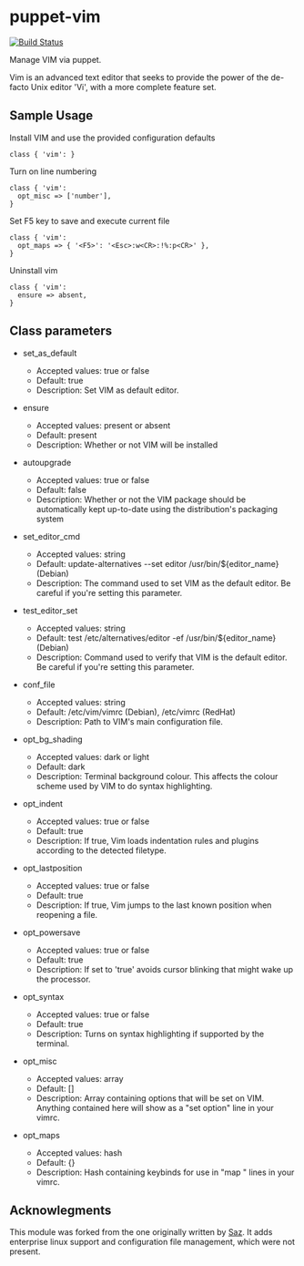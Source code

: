 # puppet-vim

[![Build Status](https://travis-ci.org/zanloy/puppet-vim.svg?branch=master)](https://travis-ci.org/zanloy/puppet-vim)

Manage VIM via puppet.

Vim is an advanced text editor that seeks to provide the power of the de-facto Unix editor 'Vi', with a more complete feature set. 

## Sample Usage
Install VIM and use the provided configuration defaults
```
class { 'vim': }
```
Turn on line numbering
```
class { 'vim':
  opt_misc => ['number'],
}
```
Set F5 key to save and execute current file
```
class { 'vim':
  opt_maps => { '<F5>': '<Esc>:w<CR>:!%:p<CR>' },
}
```
Uninstall vim
```
class { 'vim':
  ensure => absent,
}
```

## Class parameters
* set_as_default
  * Accepted values: true or false
  * Default: true
  * Description: Set VIM as default editor.

* ensure 
  * Accepted values: present or absent 
  * Default: present
  * Description: Whether or not VIM will be installed

* autoupgrade 
  * Accepted values: true or false
  * Default: false
  * Description: Whether or not the VIM package should be automatically kept
    up-to-date using the distribution's packaging system

* set_editor_cmd
  * Accepted values: string
  * Default: update-alternatives --set editor /usr/bin/${editor_name} (Debian)
  * Description: The command used to set VIM as the default editor. Be careful
    if you're setting this parameter.

* test_editor_set 
  * Accepted values: string
  * Default: test /etc/alternatives/editor -ef /usr/bin/${editor_name} (Debian)
  * Description: Command used to verify that VIM is the default editor. Be
    careful if you're setting this parameter.

* conf_file
  * Accepted values: string
  * Default: /etc/vim/vimrc (Debian), /etc/vimrc (RedHat)
  * Description: Path to VIM's main configuration file.

* opt_bg_shading
  * Accepted values: dark or light
  * Default: dark
  * Description: Terminal background colour. This affects the colour scheme used
    by VIM to do syntax highlighting.

* opt_indent
  * Accepted values: true or false
  * Default: true
  * Description: If true, Vim loads indentation rules and plugins according to
    the detected filetype.

* opt_lastposition
  * Accepted values: true or false
  * Default: true
  * Description: If true, Vim jumps to the last known position when reopening a
    file.

* opt_powersave
  * Accepted values: true or false
  * Default: true
  * Description: If set to 'true' avoids cursor blinking that might wake up the
    processor.

* opt_syntax
  * Accepted values: true or false
  * Default: true
  * Description: Turns on syntax highlighting if supported by the terminal.

* opt_misc
  * Accepted values: array
  * Default: []
  * Description: Array containing options that will be set on VIM. Anything
    contained here will show as a "set option" line in your vimrc.

* opt_maps
  * Accepted values: hash
  * Default: {}
  * Description: Hash containing keybinds for use in "map <k> <v>" lines in your
    vimrc.

## Acknowlegments
This module was forked from the one originally written by [Saz](https://github.com/saz/puppet-vim). It adds enterprise linux support and configuration file management, which were not present.
